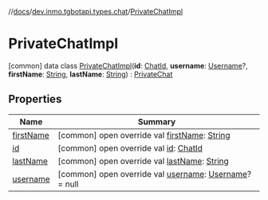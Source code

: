 //[docs](../../../index.md)/[dev.inmo.tgbotapi.types.chat](../index.md)/[PrivateChatImpl](index.md)



# PrivateChatImpl  
 [common] data class [PrivateChatImpl](index.md)(**id**: [ChatId](../../dev.inmo.tgbotapi.types/-chat-id/index.md), **username**: [Username](../../dev.inmo.tgbotapi.types/-username/index.md)?, **firstName**: [String](https://kotlinlang.org/api/latest/jvm/stdlib/kotlin/-string/index.html), **lastName**: [String](https://kotlinlang.org/api/latest/jvm/stdlib/kotlin/-string/index.html)) : [PrivateChat](../../dev.inmo.tgbotapi.types.chat.abstracts/-private-chat/index.md)   


## Properties  
  
|  Name |  Summary | 
|---|---|
| <a name="dev.inmo.tgbotapi.types.chat/PrivateChatImpl/firstName/#/PointingToDeclaration/"></a>[firstName](first-name.md)| <a name="dev.inmo.tgbotapi.types.chat/PrivateChatImpl/firstName/#/PointingToDeclaration/"></a> [common] open override val [firstName](first-name.md): [String](https://kotlinlang.org/api/latest/jvm/stdlib/kotlin/-string/index.html)   <br>|
| <a name="dev.inmo.tgbotapi.types.chat/PrivateChatImpl/id/#/PointingToDeclaration/"></a>[id](id.md)| <a name="dev.inmo.tgbotapi.types.chat/PrivateChatImpl/id/#/PointingToDeclaration/"></a> [common] open override val [id](id.md): [ChatId](../../dev.inmo.tgbotapi.types/-chat-id/index.md)   <br>|
| <a name="dev.inmo.tgbotapi.types.chat/PrivateChatImpl/lastName/#/PointingToDeclaration/"></a>[lastName](last-name.md)| <a name="dev.inmo.tgbotapi.types.chat/PrivateChatImpl/lastName/#/PointingToDeclaration/"></a> [common] open override val [lastName](last-name.md): [String](https://kotlinlang.org/api/latest/jvm/stdlib/kotlin/-string/index.html)   <br>|
| <a name="dev.inmo.tgbotapi.types.chat/PrivateChatImpl/username/#/PointingToDeclaration/"></a>[username](username.md)| <a name="dev.inmo.tgbotapi.types.chat/PrivateChatImpl/username/#/PointingToDeclaration/"></a> [common] open override val [username](username.md): [Username](../../dev.inmo.tgbotapi.types/-username/index.md)? = null   <br>|

